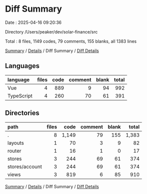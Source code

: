 # Diff Summary

Date : 2025-04-16 09:20:36

Directory /Users/peaker/dev/solar-finance/src

Total : 8 files,  1149 codes, 79 comments, 155 blanks, all 1383 lines

[Summary](results.md) / [Details](details.md) / Diff Summary / [Diff Details](diff-details.md)

## Languages
| language | files | code | comment | blank | total |
| :--- | ---: | ---: | ---: | ---: | ---: |
| Vue | 4 | 889 | 9 | 94 | 992 |
| TypeScript | 4 | 260 | 70 | 61 | 391 |

## Directories
| path | files | code | comment | blank | total |
| :--- | ---: | ---: | ---: | ---: | ---: |
| . | 8 | 1,149 | 79 | 155 | 1,383 |
| layouts | 1 | 70 | 3 | 9 | 82 |
| router | 1 | 16 | 1 | 0 | 17 |
| stores | 3 | 244 | 69 | 61 | 374 |
| stores/account | 3 | 244 | 69 | 61 | 374 |
| views | 3 | 819 | 6 | 85 | 910 |

[Summary](results.md) / [Details](details.md) / Diff Summary / [Diff Details](diff-details.md)